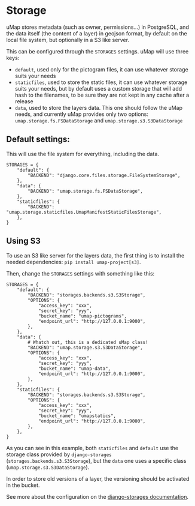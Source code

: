 # Storage

uMap stores metadata (such as owner, permissions…) in PostgreSQL, and the data itself (the content of a layer)
in geojson format, by default on the local file system, but optionally in a S3 like server.

This can be configured through the `STORAGES` settings. uMap will use three keys:

- `default`, used only for the pictogram files, it can use whatever storage suits your needs
- `staticfiles`, used to store the static files, it can use whatever storage suits your needs,
  but by default uses a custom storage that will add hash to the filenames, to be sure they
  are not kept in any cache after a release
- `data`, used to store the layers data. This one should follow the uMap needs, and currently
  uMap provides only two options: `umap.storage.fs.FSDataStorage` and `umap.storage.s3.S3DataStorage`

## Default settings:

This will use the file system for everything, including the data.

```
STORAGES = {
    "default": {
        "BACKEND": "django.core.files.storage.FileSystemStorage",
    },
    "data": {
        "BACKEND": "umap.storage.fs.FSDataStorage",
    },
    "staticfiles": {
        "BACKEND": "umap.storage.staticfiles.UmapManifestStaticFilesStorage",
    },
}
```

## Using S3

To use an S3 like server for the layers data, the first thing is to install
the needed dependencies: `pip install umap-project[s3]`.

Then, change the `STORAGES` settings with something like this:

```
STORAGES = {
    "default": {
        "BACKEND": "storages.backends.s3.S3Storage",
        "OPTIONS": {
            "access_key": "xxx",
            "secret_key": "yyy",
            "bucket_name": "umap-pictograms",
            "endpoint_url": "http://127.0.0.1:9000",
        },
    },
    "data": {
        # Whatch out, this is a dedicated uMap class!
        "BACKEND": "umap.storage.s3.S3DataStorage",
        "OPTIONS": {
            "access_key": "xxx",
            "secret_key": "yyy",
            "bucket_name": "umap-data",
            "endpoint_url": "http://127.0.0.1:9000",
        },
    },
    "staticfiles": {
        "BACKEND": "storages.backends.s3.S3Storage",
        "OPTIONS": {
            "access_key": "xxx",
            "secret_key": "yyy",
            "bucket_name": "umapstatics",
            "endpoint_url": "http://127.0.0.1:9000",
        },
    },
}
```

As you can see in this example, both `staticfiles` and `default` use the storage class provided
by `django-storages` (`storages.backends.s3.S3Storage`), but the `data` one uses a specific class
(`umap.storage.s3.S3DataStorage`).

In order to store old versions of a layer, the versioning should be activated in the bucket.

See more about the configuration on the [django-storages documentation](https://django-storages.readthedocs.io/en/latest/backends/amazon-S3.html).
